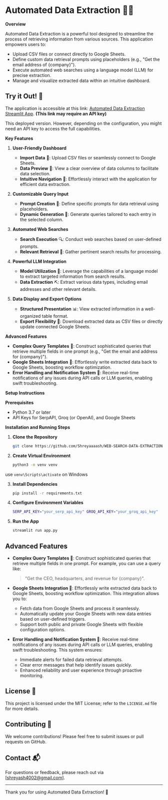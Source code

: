 # Automated Data Extraction 🚀🤖

**Overview**

Automated Data Extraction is a powerful tool designed to streamline the process of retrieving information from various sources. This application empowers users to:

- Upload CSV files or connect directly to Google Sheets.
- Define custom data retrieval prompts using placeholders (e.g., "Get the email address of {company}").
- Execute automated web searches using a language model (LLM) for precise extraction.
- Manage and visualize extracted data within an intuitive dashboard.

## Try it Out! 🚀

The application is accessible at this link: [Automated Data Extraction Streamlit App](https://searchin.streamlit.app/).  **(This link may require an API key)**

This deployed version. However, depending on the configuration, you might need an API key to access the full capabilities.


**Key Features**

1. **User-Friendly Dashboard**
   - **Import Data** 📁: Upload CSV files or seamlessly connect to Google Sheets.
   - **Data Preview** 👀: View a clear overview of data columns to facilitate data selection.
   - **Intuitive Navigation** 🧭: Effortlessly interact with the application for efficient data extraction.

2. **Customizable Query Input**
   - **Prompt Creation** 📝: Define specific prompts for data retrieval using placeholders.
   - **Dynamic Generation** 🔄: Generate queries tailored to each entry in the selected column.

3. **Automated Web Searches**
   - **Search Execution** 🔍: Conduct web searches based on user-defined prompts.
   - **Relevant Retrieval** 🎯: Gather pertinent search results for processing.

4. **Powerful LLM Integration**
   - **Model Utilization** 🤖: Leverage the capabilities of a language model to extract targeted information from search results.
   - **Data Extraction** ⛏️: Extract various data types, including email addresses and other relevant details.

5. **Data Display and Export Options**
   - **Structured Presentation** 📊: View extracted information in a well-organized table format.
   - **Export Flexibility** 💾: Download extracted data as CSV files or directly update connected Google Sheets.

**Advanced Features**

- **Complex Query Templates** 🧠: Construct sophisticated queries that retrieve multiple fields in one prompt (e.g., "Get the email and address for {company}").
- **Google Sheets Integration** 🔗: Effortlessly write extracted data back to Google Sheets, boosting workflow optimization.
- **Error Handling and Notification System** 🚨: Receive real-time notifications of any issues during API calls or LLM queries, enabling swift troubleshooting.

**Setup Instructions**

**Prerequisites**

- Python 3.7 or later
- API Keys for SerpAPI, Groq (or OpenAI), and Google Sheets

**Installation and Running Steps**

1. **Clone the Repository**
   ```bash
   git clone https://github.com/Shreyaaaash/WEB-SEARCH-DATA-EXTRACTION.git

2. **Create Virtual Environment**
   ```bash
   python3 -m venv venv
  use `venv\Scripts\activate` on Windows

3. **Install Dependencies**
   ```bash
   pip install -r requirements.txt

4. **Configure Environment Variables**
   ```bash
   SERP_API_KEY="your_serp_api_key" GROQ_API_KEY="your_groq_api_key"

5. **Run the App**
   ```bash
   streamlit run app.py

## Advanced Features

- **Complex Query Templates 🧠**: 
  Construct sophisticated queries that retrieve multiple fields in one prompt. For example, you can use a query like:
  > "Get the CEO, headquarters, and revenue for {company}".

- **Google Sheets Integration 🔗**: 
  Effortlessly write extracted data back to Google Sheets, boosting workflow optimization. This integration allows you to:
  - Fetch data from Google Sheets and process it seamlessly.
  - Automatically update your Google Sheets with new data entries based on user-defined triggers.
  - Support both public and private Google Sheets with flexible configuration options.

- **Error Handling and Notification System 🚨**: 
  Receive real-time notifications of any issues during API calls or LLM queries, enabling swift troubleshooting. This system ensures:
  - Immediate alerts for failed data retrieval attempts.
  - Clear error messages that help identify issues quickly.
  - Enhanced reliability and user experience through proactive monitoring.


## License 📄

This project is licensed under the MIT License; refer to the `LICENSE.md` file for more details.

## Contributing 🤝

We welcome contributions! Please feel free to submit issues or pull requests on GitHub.

## Contact 📬

For questions or feedback, please reach out via [shreyash4002@gmail.com].

---

Thank you for using Automated Data Extraction! 🙌

